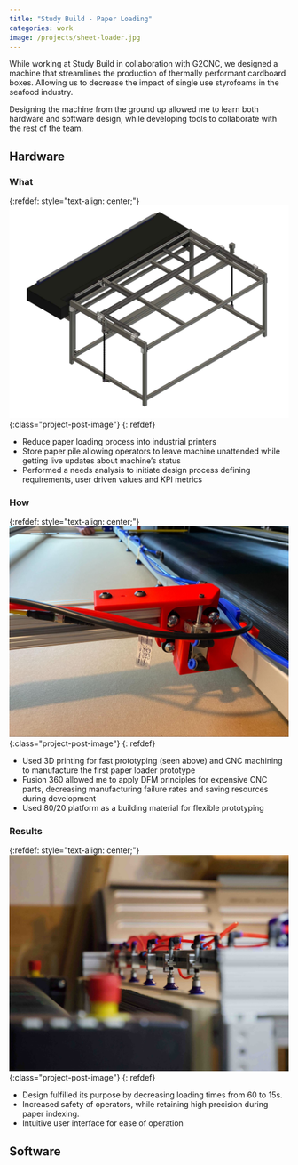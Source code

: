 ```yaml
---
title: "Study Build - Paper Loading"
categories: work
image: /projects/sheet-loader.jpg
---
```


While working at Study Build in collaboration with G2CNC, we designed a machine that streamlines the production of thermally performant cardboard boxes. Allowing us to decrease the impact of single use styrofoams in the seafood industry.

Designing the machine from the ground up allowed me to learn both hardware and software design, while developing tools to collaborate with the rest of the team.

## Hardware
### What

{:refdef: style="text-align: center;"}
![My Image](/images/projects/sheet-loader-CAD.jpg){:class="project-post-image"}
{: refdef}

- Reduce paper loading process into industrial printers
- Store paper pile allowing operators to leave machine unattended while getting live updates about machine’s status
- Performed a needs analysis to initiate design process defining requirements, user driven values and KPI metrics

### How

{:refdef: style="text-align: center;"}
![My Image](/images/projects/sheet-loader-closeup.jpg){:class="project-post-image"}
{: refdef}

- Used 3D printing for fast prototyping (seen above) and CNC machining to manufacture the first paper loader prototype
- Fusion 360 allowed me to apply DFM principles for expensive CNC parts, decreasing manufacturing failure rates and saving resources during development
- Used 80/20 platform as a building material for flexible prototyping

### Results

{:refdef: style="text-align: center;"}
![My Image](/images/projects/sheet-loader.jpg){:class="project-post-image"}
{: refdef}

- Design fulfilled its purpose by decreasing loading times from 60 to 15s.
- Increased safety of operators, while retaining high precision during paper indexing.
- Intuitive user interface for ease of operation

## Software

